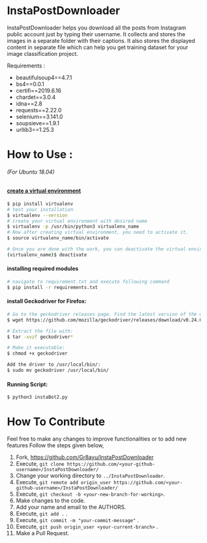 # InstaPostDownloader

InstaPostDownloader helps you download all the posts from Instagram public account just by typing their username. It collects and stores the images in a separate folder with their captions. It also stores the displayed content in separate file which can help you get training dataset for your image classification project.

Requirements : 

  -  beautifulsoup4==4.7.1
  - bs4==0.0.1
  - certifi==2019.6.16
  - chardet==3.0.4
  - idna==2.8
  - requests==2.22.0
 - selenium==3.141.0
 - soupsieve==1.9.1
 - urllib3==1.25.3
# How to Use  :
 ###### (For Ubuntu 18.04)
  ####  [create a virtual environment](https://www.geeksforgeeks.org/python-virtual-environment/)
  ```sh
  $ pip install virtualenv
  # test your installation
  $ virtualenv --version
  # create your virtual environment with desired name
  $ virtualenv -p /usr/bin/python3 virtualenv_name
  # Now after creating virtual environment, you need to activate it. 
  $ source virtualenv_name/bin/activate
  
  # Once you are done with the work, you can deactivate the virtual environment by the following command:
  (virtualenv_name)$ deactivate
  ```
  #### installing required modules
  ```sh
  # navigate to requirement.txt and execute following command
  $ pip install -r requirements.txt
  ```
 #### install Geckodriver for Firefox:
 ```sh
# Go to the geckodriver releases page. Find the latest version of the driver for your platform and download it. For example:
$ wget https://github.com/mozilla/geckodriver/releases/download/v0.24.0/geckodriver-v0.24.0-linux64.tar.gz

# Extract the file with:
$ tar -xvzf geckodriver*

# Make it executable:
$ chmod +x geckodriver

Add the driver to /usr/local/bin/:
$ sudo mv geckodriver /usr/local/bin/
 ```
 
 #### Running Script:
 ```sh
 $ python3 instaBot2.py
 ```

# How To Contribute
Feel free to make any changes to improve functionalities or to add new features
Follow the steps given below,
1. Fork, https://github.com/Gr8ayu/InstaPostDownloader
2. Execute, `git clone https://github.com/<your-github-username>/InstaPostDownloader/`
3. Change your working directory to `../InstaPostDownloader`.
4. Execute, `git remote add origin_user https://github.com/<your-github-username>/InstaPostDownloader/`
5. Execute, `git checkout -b <your-new-branch-for-working>`.
6. Make changes to the code.
7. Add your name and email to the AUTHORS.
8. Execute, `git add .` .
9. Execute, `git commit -m "your-commit-message"` .
10. Execute, `git push origin_user <your-current-branch>` .
11. Make a Pull Request.

